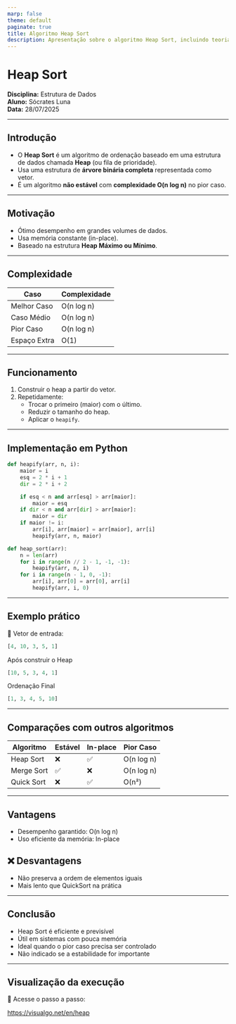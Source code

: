 ```yaml
---
marp: false
theme: default
paginate: true
title: Algoritmo Heap Sort
description: Apresentação sobre o algoritmo Heap Sort, incluindo teoria, implementação em Python e comparação com outros métodos de ordenação.
---
```


# Heap Sort

**Disciplina:** Estrutura de Dados  
**Aluno:** Sócrates Luna  
**Data:** 28/07/2025

---

## Introdução

- O **Heap Sort** é um algoritmo de ordenação baseado em uma estrutura de dados chamada **Heap** (ou fila de prioridade).
- Usa uma estrutura de **árvore binária completa** representada como vetor.
- É um algoritmo **não estável** com **complexidade O(n log n)** no pior caso.

---

## Motivação

- Ótimo desempenho em grandes volumes de dados.
- Usa memória constante (in-place).
- Baseado na estrutura **Heap Máximo ou Mínimo**.

---

## Complexidade

| Caso           | Complexidade |
|----------------|--------------|
| Melhor Caso    | O(n log n)   |
| Caso Médio     | O(n log n)   |
| Pior Caso      | O(n log n)   |
| Espaço Extra   | O(1)         |

---

## Funcionamento

1. Construir o heap a partir do vetor.
2. Repetidamente:
   - Trocar o primeiro (maior) com o último.
   - Reduzir o tamanho do heap.
   - Aplicar o `heapify`.

---

## Implementação em Python

```python
def heapify(arr, n, i):
    maior = i
    esq = 2 * i + 1
    dir = 2 * i + 2

    if esq < n and arr[esq] > arr[maior]:
        maior = esq
    if dir < n and arr[dir] > arr[maior]:
        maior = dir
    if maior != i:
        arr[i], arr[maior] = arr[maior], arr[i]
        heapify(arr, n, maior)

def heap_sort(arr):
    n = len(arr)
    for i in range(n // 2 - 1, -1, -1):
        heapify(arr, n, i)
    for i in range(n - 1, 0, -1):
        arr[i], arr[0] = arr[0], arr[i]
        heapify(arr, i, 0)

```
---
## Exemplo prático

🔢 Vetor de entrada:

```python
[4, 10, 3, 5, 1]
```
Após construir o Heap
```python
[10, 5, 3, 4, 1]
```
Ordenação Final
```python
[1, 3, 4, 5, 10]
```
---
## Comparações com outros algoritmos
|Algoritmo	|Estável	|In-place	 |Pior Caso  |
|-----------|-----------|-------------|-----------|
|Heap Sort	|❌        |✅          |O(n log n) |
|Merge Sort	|✅	      |❌	      |O(n log n) |
|Quick Sort	|❌	      |✅	      |O(n²)      |

---
## Vantagens
- Desempenho garantido: O(n log n)
- Uso eficiente da memória: In-place

## ❌ Desvantagens
- Não preserva a ordem de elementos iguais
- Mais lento que QuickSort na prática
---
## Conclusão
- Heap Sort é eficiente e previsível
- Útil em sistemas com pouca memória
- Ideal quando o pior caso precisa ser controlado
- Não indicado se a estabilidade for importante
---
## Visualização da execução
🔗 Acesse o passo a passo:

https://visualgo.net/en/heap
